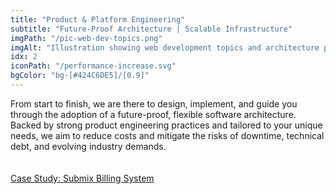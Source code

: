 ```yaml
---
title: "Product & Platform Engineering"
subtitle: "Future-Proof Architecture | Scalable Infrastructure"
imgPath: "/pic-web-dev-topics.png"
imgAlt: "Illustration showing web development topics and architecture planning"
idx: 2
iconPath: "/performance-increase.svg"
bgColor: "bg-[#424C6DE5]/[0.9]"
---
```


From start to finish, we are there to design, implement, and guide you through the adoption of a future-proof, flexible software architecture. Backed by strong product engineering practices and tailored to your unique needs, we aim to reduce costs and mitigate the risks of downtime, technical debt, and evolving industry demands.
</br>
</br>
</br>
<a
    class='underline underline-offset-2'
    href="/blog/using-lago-to-create-a-flexible-billing-system">
Case Study: Submix Billing System
</a>
